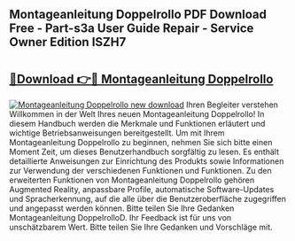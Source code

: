 ## Montageanleitung Doppelrollo PDF Download Free - Part-s3a User Guide Repair - Service Owner Edition ISZH7

# <h2><a href="http://df7rtrm.blite.top/?on=Montageanleitung+Doppelrollo">🔗Download 👉🔴 Montageanleitung Doppelrollo</a></h2>

[![Montageanleitung Doppelrollo new download](https://i.imgur.com/lujVjoI.png)](http://df7rtrm.blite.top/?on=Montageanleitung+Doppelrollo)
Ihren Begleiter verstehen Willkommen in der Welt Ihres neuen Montageanleitung Doppelrollo! In diesem Handbuch werden die Merkmale und Funktionen erläutert und wichtige Betriebsanweisungen bereitgestellt. Um mit Ihrem Montageanleitung Doppelrollo zu beginnen, nehmen Sie sich bitte einen Moment Zeit, um dieses Benutzerhandbuch sorgfältig zu lesen. Es enthält detaillierte Anweisungen zur Einrichtung des Produkts sowie Informationen zur Verwendung der verschiedenen Funktionen und Funktionen. Zu den erweiterten Funktionen von Montageanleitung Doppelrollo gehören Augmented Reality, anpassbare Profile, automatische Software-Updates und Spracherkennung, auf die alle über die Benutzeroberfläche zugegriffen und angepasst werden können. Bitte teilen Sie Ihre Gedanken Montageanleitung DoppelrolloD. Ihr Feedback ist für uns von unschätzbarem Wert. Bitte teilen Sie Ihre Gedanken und Vorschläge mit.
